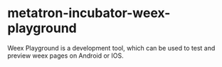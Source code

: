 # metatron-incubator-weex-playground
Weex Playground is a development tool, which can be used to test and preview weex pages on Android or IOS.

